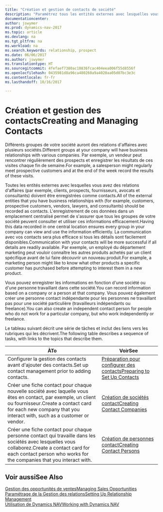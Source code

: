 ```yaml
---
title: "Création et gestion de contacts de société"
description: "Paramétrez tous les entités externes avec lesquelles vous avez une relation d'affaires (par exemple les prospects, les clients, les fournisseurs, et les consultants) comme contacts."
documentationcenter: 
author: jswymer
ms.prod: dynamics-nav-2017
ms.topic: article
ms.devlang: na
ms.tgt_pltfrm: na
ms.workload: na
ms.search.keywords: relationship, prospect
ms.date: 06/06/2017
ms.author: jswymer
ms.translationtype: HT
ms.sourcegitcommit: 4fefaef7380ac10836fcac404eea006f55d8556f
ms.openlocfilehash: 0435981d8a96ca480260a9a4020aa05d07bc3e3c
ms.contentlocale: fr-fr
ms.lasthandoff: 10/16/2017

---
```

# <a name="creating-and-managing-contacts"></a><span data-ttu-id="720cb-103">Création et gestion des contacts</span><span class="sxs-lookup"><span data-stu-id="720cb-103">Creating and Managing Contacts</span></span>
<span data-ttu-id="720cb-104">Différents groupes de votre société auront des relations d'affaires avec plusieurs sociétés.</span><span class="sxs-lookup"><span data-stu-id="720cb-104">Different groups at your company will have business relationships with various companies.</span></span> <span data-ttu-id="720cb-105">Par exemple, un vendeur peut rencontrer régulièrement des prospects et enregistrer les résultats de ces visites chaque fin de semaine.</span><span class="sxs-lookup"><span data-stu-id="720cb-105">For example, a salesperson might regularly meet prospective customers and at the end of the week record the results of these visits.</span></span>

<span data-ttu-id="720cb-106">Toutes les entités externes avec lesquelles vous avez des relations d'affaires (par exemple, clients, prospects, fournisseurs, avocats et consultants) doivent être enregistrées comme contacts.</span><span class="sxs-lookup"><span data-stu-id="720cb-106">All of the external entities that you have business relationships with (for example, customers, prospective customers, vendors, lawyers, and consultants) should be recorded as contacts.</span></span> <span data-ttu-id="720cb-107">L'enregistrement de ces données dans un emplacement centralisé permet de s'assurer que tous les groupes de votre société peuvent consulter et utiliser ces informations efficacement.</span><span class="sxs-lookup"><span data-stu-id="720cb-107">Having this data recorded in one central location ensures every group in your company can view and use the information efficiently.</span></span> <span data-ttu-id="720cb-108">La communication avec vos contacts sera plus efficace si tous les détails sont facilement disponibles.</span><span class="sxs-lookup"><span data-stu-id="720cb-108">Communication with your contacts will be more successful if all details are readily available.</span></span> <span data-ttu-id="720cb-109">Par exemple, un employé du département marketing peut vouloir connaître les autres produits achetés par un client spécifique avant de lui faire découvrir un nouveau produit.</span><span class="sxs-lookup"><span data-stu-id="720cb-109">For example, a marketing person might like to know what other products a specific customer has purchased before attempting to interest them in a new product.</span></span>

<span data-ttu-id="720cb-110">Vous pouvez enregistrer les informations en fonction d'une société ou d'une personne travaillant dans cette société.</span><span class="sxs-lookup"><span data-stu-id="720cb-110">You can record information based on a company or a person at that company.</span></span> <span data-ttu-id="720cb-111">Vous pouvez également créer une personne contact indépendante pour les personnes ne travaillant pas pour une société particulière (travailleurs indépendants ou freelance).</span><span class="sxs-lookup"><span data-stu-id="720cb-111">You can also create an independent contact person for people who do not work for a particular company, but who work independently or freelance.</span></span>

<span data-ttu-id="720cb-112">Le tableau suivant décrit une série de tâches et inclut des liens vers les rubriques qui les décrivent.</span><span class="sxs-lookup"><span data-stu-id="720cb-112">The following table describes a sequence of tasks, with links to the topics that describe them.</span></span> 

| <span data-ttu-id="720cb-113">À</span><span class="sxs-lookup"><span data-stu-id="720cb-113">To</span></span> | <span data-ttu-id="720cb-114">Voir</span><span class="sxs-lookup"><span data-stu-id="720cb-114">See</span></span> |
| --- | --- |
| <span data-ttu-id="720cb-115">Configurer la gestion des contacts avant d'ajouter des contacts.</span><span class="sxs-lookup"><span data-stu-id="720cb-115">Set up contact management prior to adding contacts.</span></span> |[<span data-ttu-id="720cb-116">Préparation pour configurer des contacts</span><span class="sxs-lookup"><span data-stu-id="720cb-116">Preparing to Set Up Contacts</span></span>](marketing-setup-contacts.md) |
| <span data-ttu-id="720cb-117">Créer une fiche contact pour chaque nouvelle société avec laquelle vous êtes en contact, par exemple, un client ou fournisseur.</span><span class="sxs-lookup"><span data-stu-id="720cb-117">Create a contact card for each new company that you interact with, such as a customer or vendor.</span></span> |[<span data-ttu-id="720cb-118">Création de sociétés contact</span><span class="sxs-lookup"><span data-stu-id="720cb-118">Creating Contact Companies</span></span>](marketing-create-contact-companies.md) |
| <span data-ttu-id="720cb-119">Créer une fiche contact pour chaque personne contact qui travaille dans les sociétés avec lesquelles vous collaborez.</span><span class="sxs-lookup"><span data-stu-id="720cb-119">Create a contact card for each contact person who works for the companies that you interact with.</span></span> |[<span data-ttu-id="720cb-120">Création de personnes contact</span><span class="sxs-lookup"><span data-stu-id="720cb-120">Creating Contact Persons</span></span>](marketing-create-contact-persons.md) |

## <a name="see-also"></a><span data-ttu-id="720cb-121">Voir aussi</span><span class="sxs-lookup"><span data-stu-id="720cb-121">See Also</span></span>
[<span data-ttu-id="720cb-122">Gestion des opportunités de ventes</span><span class="sxs-lookup"><span data-stu-id="720cb-122">Managing Sales Opportunities</span></span>](marketing-manage-sales-opportunities.md)  
[<span data-ttu-id="720cb-123">Paramétrage de la Gestion des relations</span><span class="sxs-lookup"><span data-stu-id="720cb-123">Setting Up Relationship Management</span></span>](marketing-setup-marketing.md)  
[<span data-ttu-id="720cb-124">Utilisation de Dynamics NAV</span><span class="sxs-lookup"><span data-stu-id="720cb-124">Working with Dynamics NAV</span></span>](ui-work-product.md)  

